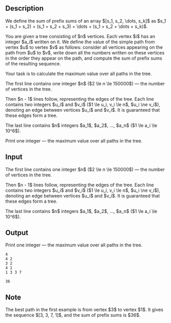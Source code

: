 ## Description

<div><p>We define the <span class="tex-font-style-it">sum of prefix sums</span> of an array $[s_1, s_2, \dots, s_k]$ as $s_1 + (s_1 + s_2) + (s_1 + s_2 + s_3) + \dots + (s_1 + s_2 + \dots + s_k)$.</p><p>You are given a tree consisting of $n$ vertices. Each vertex $i$ has an integer $a_i$ written on it. We define the value of the <span class="tex-font-style-it">simple</span> path from vertex $u$ to vertex $v$ as follows: consider all vertices appearing on the path from $u$ to $v$, write down all the numbers written on these vertices in the order they appear on the path, and compute the <span class="tex-font-style-it">sum of prefix sums</span> of the resulting sequence.</p><p>Your task is to calculate the maximum value over all paths in the tree.</p></div><div class="input-specification"><p>The first line contains one integer $n$ ($2 \le n \le 150000$) — the number of vertices in the tree.</p><p>Then $n - 1$ lines follow, representing the edges of the tree. Each line contains two integers $u_i$ and $v_i$ ($1 \le u_i, v_i \le n$, $u_i \ne v_i$), denoting an edge between vertices $u_i$ and $v_i$. It is guaranteed that these edges form a tree.</p><p>The last line contains $n$ integers $a_1$, $a_2$, ..., $a_n$ ($1 \le a_i \le 10^6$).</p></div><div class="output-specification"><p>Print one integer — the maximum value over all paths in the tree.</p></div>

## Input

<p>The first line contains one integer $n$ ($2 \le n \le 150000$) — the number of vertices in the tree.</p><p>Then $n - 1$ lines follow, representing the edges of the tree. Each line contains two integers $u_i$ and $v_i$ ($1 \le u_i, v_i \le n$, $u_i \ne v_i$), denoting an edge between vertices $u_i$ and $v_i$. It is guaranteed that these edges form a tree.</p><p>The last line contains $n$ integers $a_1$, $a_2$, ..., $a_n$ ($1 \le a_i \le 10^6$).</p>

## Output

<p>Print one integer — the maximum value over all paths in the tree.</p>





```input1
4
4 2
3 2
4 1
1 3 3 7
```




```output1
36
```



## Note

<p>The best path in the first example is from vertex $3$ to vertex $1$. It gives the sequence $[3, 3, 7, 1]$, and the sum of prefix sums is $36$.</p>

